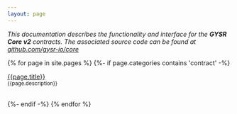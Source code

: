 ```yaml
---
layout: page
---
```


*This documentation describes the functionality and interface for the **GYSR Core v2** contracts.
The associated source code can be found at [github.com/gysr-io/core](https://github.com/gysr-io/core)*

{% for page in site.pages %}
{%- if page.categories contains 'contract' -%}

<div>

<a href="{{page.url}}">{{page.title}}</a>
<br>
<small>{{page.description}}<br></small>
<br>
</div>

{%- endif -%}
{% endfor %}
